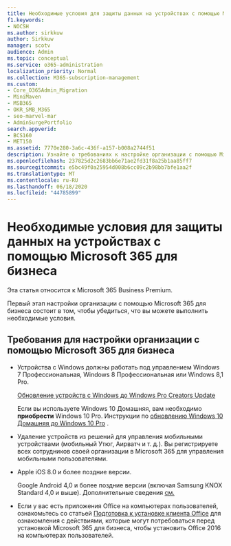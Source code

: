 ```yaml
---
title: Необходимые условия для защиты данных на устройствах с помощью Microsoft 365 для бизнеса
f1.keywords:
- NOCSH
ms.author: sirkkuw
author: Sirkkuw
manager: scotv
audience: Admin
ms.topic: conceptual
ms.service: o365-administration
localization_priority: Normal
ms.collection: M365-subscription-management
ms.custom:
- Core_O365Admin_Migration
- MiniMaven
- MSB365
- OKR_SMB_M365
- seo-marvel-mar
- AdminSurgePortfolio
search.appverid:
- BCS160
- MET150
ms.assetid: 7770e280-3a6c-436f-a157-b008a2744f51
description: Узнайте о требованиях к настройке организации с помощью Microsoft 365 для бизнеса и защите рабочих данных на устройствах пользователей.
ms.openlocfilehash: 237825d2c2683bb6e71ae2fd31f8a25b1aa85ff7
ms.sourcegitcommit: e5bc49f0a25954d008b6cc09c2b98bb7bfe1aa2f
ms.translationtype: MT
ms.contentlocale: ru-RU
ms.lasthandoff: 06/18/2020
ms.locfileid: "44785899"
---
```

# <a name="prerequisites-for-protecting-data-on-devices-with-microsoft-365-for-business"></a>Необходимые условия для защиты данных на устройствах с помощью Microsoft 365 для бизнеса

Эта статья относится к Microsoft 365 Business Premium.

Первый этап настройки организации с помощью Microsoft 365 для бизнеса состоит в том, чтобы убедиться, что вы можете выполнить необходимые условия.
  
## <a name="requirements-for-setting-up-your-organization-with-microsoft-365-for-business"></a>Требования для настройки организации с помощью Microsoft 365 для бизнеса

- Устройства с Windows должны работать под управлением Windows 7 Профессиональная, Windows 8 Профессиональная или Windows 8,1 Pro.
    
    [Обновление устройств с Windows до Windows Pro Creators Update](upgrade-to-windows-pro-creators-update.md)
    
    Если вы используете Windows 10 Домашняя, вам необходимо **приобрести** Windows 10 Pro. Инструкции по [обновлению Windows 10 Домашняя до Windows 10 Pro](https://support.microsoft.com/office/0aee10c1-4d34-43ee-a325-579c6c2df90e) . 
    
- Удаление устройств из решений для управления мобильными устройствами (мобильный Утюг, Аирватч и т. д.). Вы регистрируете всех сотрудников своей организации в Microsoft 365 для управления мобильными пользователями.
    
- Apple iOS 8.0 и более поздние версии.
    
    Google Android 4,0 и более поздние версии (включая Samsung KNOX Standard 4,0 и выше). Дополнительные сведения [см.](https://go.microsoft.com/fwlink/p/?linkid=852307)
    
- Если у вас есть приложения Office на компьютерах пользователей, ознакомьтесь со статьей [Подготовка к установке клиента Office](prepare-for-office-client-deployment.md) для ознакомления с действиями, которые могут потребоваться перед установкой Microsoft 365 для бизнеса, чтобы установить Office 2016 на компьютерах пользователей. 
